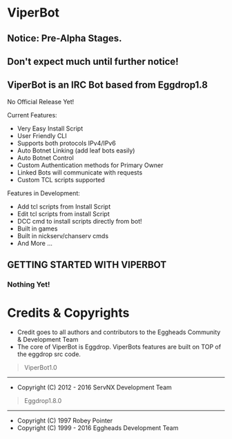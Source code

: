 ViperBot
========

Notice: Pre-Alpha Stages.
----------------------------------------------

Don't expect much until further notice!
--------------------------------------------------------

ViperBot is an IRC Bot based from Eggdrop1.8
------------------------------------------------------------------------------

No Official Release Yet!

Current Features:
- Very Easy Install Script
- User Friendly CLI
- Supports both protocols IPv4/IPv6
- Auto Botnet Linking (add leaf bots easily)
- Auto Botnet Control
- Custom Authentication methods for Primary Owner
- Linked Bots will communicate with requests
- Custom TCL scripts supported

Features in Development:
- Add tcl scripts from Install Script
- Edit tcl scripts from install Script
- DCC cmd to install scripts directly from bot!
- Built in games
- Built in nickserv/chanserv cmds
- And More ...

GETTING STARTED WITH VIPERBOT
----------------------------

### Nothing Yet! ###

Credits & Copyrights
====================
- Credit goes to all authors and contributors to the Eggheads Community & Development Team
- The core of ViperBot is Eggdrop. ViperBots features are built on TOP of the eggdrop src code.

> ViperBot1.0
-------------
- Copyright (C) 2012 - 2016 ServNX Development Team

> Eggdrop1.8.0
--------------
- Copyright (C) 1997 Robey Pointer
- Copyright (C) 1999 - 2016 Eggheads Development Team
